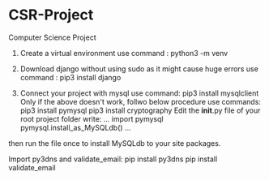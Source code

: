 # CSR-Project
Computer Science Project


1. Create a virtual environment 
use command : python3 -m venv <virtualenvname>

2. Download django without using sudo as it might cause huge errors
use command : pip3 install django
  
3. Connect your project with mysql
use command: pip3 install mysqlclient
Only if the above doesn't work, follwo below procedure
use commands: pip3 install pymysql
              pip3 install cryptography
Edit the __init__.py file of your root project folder
write:
...
import pymysql
pymysql.install_as_MySQLdb()
...

then run the file once to install MySQLdb to your site packages.

Import py3dns and validate_email:
pip install py3dns
pip install validate_email